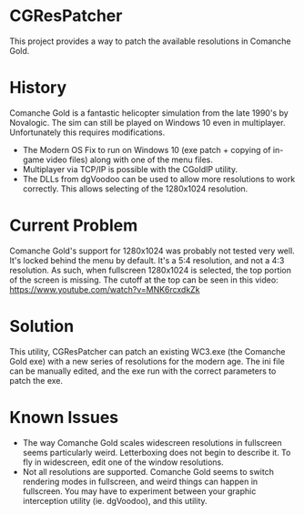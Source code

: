 # CGResPatcher
This project provides a way to patch the available resolutions in Comanche Gold.

# History

Comanche Gold is a fantastic helicopter simulation from the late 1990's by Novalogic. The sim can still be played on Windows 10 even in multiplayer. Unfortunately this requires modifications.

- The Modern OS Fix to run on Windows 10 (exe patch + copying of in-game video files) along with one of the menu files.
- Multiplayer via TCP/IP is possible with the CGoldIP utility.
- The DLLs from dgVoodoo can be used to allow more resolutions to work correctly. This allows selecting of the 1280x1024 resolution.

# Current Problem

Comanche Gold's support for 1280x1024 was probably not tested very well. It's locked behind the menu by default. It's a 5:4 resolution, and not a 4:3 resolution. As such, when fullscreen 1280x1024 is selected, the top portion of the screen is missing. The cutoff at the top can be seen in this video: https://www.youtube.com/watch?v=MNK6rcxdkZk

# Solution

This utility, CGResPatcher can patch an existing WC3.exe (the Comanche Gold exe) with a new series of resolutions for the modern age. The ini file can be manually edited, and the exe run with the correct parameters to patch the exe.

# Known Issues

- The way Comanche Gold scales widescreen resolutions in fullscreen seems particularly weird. Letterboxing does not begin to describe it. To fly in widescreen, edit one of the window resolutions.
- Not all resolutions are supported. Comanche Gold seems to switch rendering modes in fullscreen, and weird things can happen in fullscreen. You may have to experiment between your graphic interception utility (ie. dgVoodoo), and this utility.

